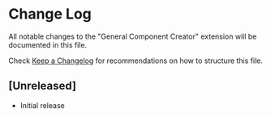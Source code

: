 # Change Log

All notable changes to the "General Component Creator" extension will be documented in this file.

Check [Keep a Changelog](http://keepachangelog.com/) for recommendations on how to structure this file.

## [Unreleased]

- Initial release
